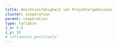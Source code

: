 ```yaml
---
title: Anschlussfähigkeit von Projektergebnissen
cluster: cooperation
parent: cooperation
type: variable
i_x: 3.5
i_y: 16
# influences_positively:
---
```

